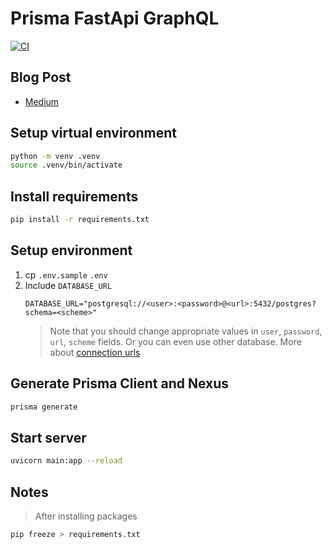 # Prisma FastApi GraphQL

[![CI](https://github.com/prisma-korea/prisma-fastapi-graphql/actions/workflows/main.yml/badge.svg)](https://github.com/prisma-korea/prisma-fastapi-graphql/actions/workflows/main.yml)

## Blog Post
- [Medium](https://medium.com/dooboolab/prisma-with-fastapi-and-graphql-1e55a27c4ac2)

## Setup virtual environment

```sh
python -m venv .venv
source .venv/bin/activate
```

## Install requirements

```sh
pip install -r requirements.txt
```

## Setup environment

1. cp `.env.sample` `.env`
2. Include `DATABASE_URL`
   ```
   DATABASE_URL="postgresql://<user>:<password>@<url>:5432/postgres?schema=<scheme>"
   ```
   > Note that you should change appropriate values in `user`, `password`, `url`, `scheme` fields. Or you can even use other database. More about [connection urls](https://www.prisma.io/docs/reference/database-connectors/connection-urls)

## Generate Prisma Client and Nexus

```sh
prisma generate
```

## Start server

```sh
uvicorn main:app --reload
```

## Notes

> After installing packages

```sh
pip freeze > requirements.txt
```
